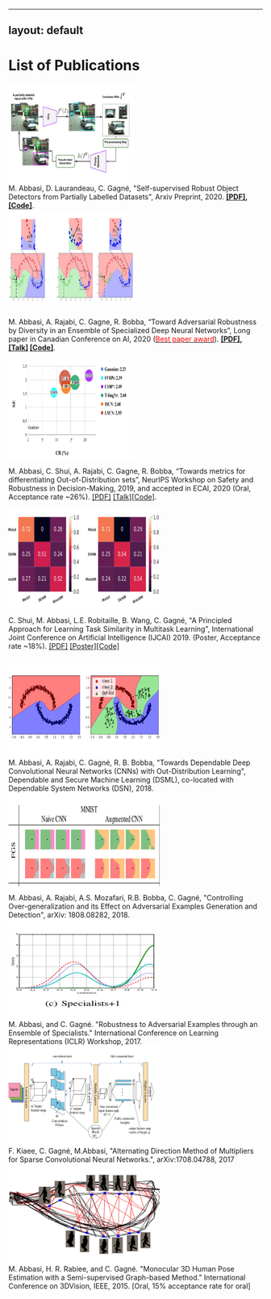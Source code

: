 
---
layout: default
---

# List of Publications
<div class="parent">
<div class="img">
<img width="250" height="200" style="vertical-align:middle" src="/images/Our_proposal.jpg"/>
 </div>
 <div class="text">
 M. Abbasi, D. Laurandeau, C. Gagné, "Self-supervised Robust Object Detectors from Partially Labelled Datasets", Arxiv Preprint, 2020. <span style="font-weight: bold"><a href="https://arxiv.org/abs/2005.11549">[PDF]</a>, <a href="">[Code]</a></span>.
  </div>
 </div>
 
 <div class="parent">
<div class="img">
<img width="250" height="200" style="vertical-align:middle" src="/images/Ensemble.jpg"/>
 </div>
 <div class="text">
  
  M. Abbasi, A. Rajabi, C. Gagne, R. Bobba, “Toward Adversarial Robustness by Diversity in an Ensemble of Specialized Deep Neural Networks”, Long paper in Canadian Conference on AI, 2020 (<a href="https://www.caiac.ca/en/conferences/canadianai-2020/home"><span style="color: red">Best paper award</span></a>). <span style="font-weight: bold"><a href="https://arxiv.org/pdf/2005.08321.pdf">[PDF]</a>, <a href="https://youtu.be/qFrkUeBjTMA">[Talk]</a>
  <a href="">[Code]</a></span>.
  
  </div>
 </div>


<div class="parent">
 <div class="img">
 <img width="250" height="200" style="vertical-align:middle" src="/images/ECAI.jpg"/>
  </div>
 <div class="text">
  
  M. Abbasi, C. Shui, A. Rajabi, C. Gagne, R. Bobba, “Towards metrics for differentiating Out-of-Distribution sets”, NeurIPS Workshop on Safety and Robustness in Decision-Making, 2019, and accepted in ECAI, 2020 (Oral, Acceptance rate ~26%). <span style="fond-wight: bold"><a href="">[PDF]</a>
 <a href="">[Talk]</a><a href="">[Code]</a></span>.
</div>
</div>



<div class="parent">
 <div class="img">
<img width="300" height="200" style="vertical-align:middle" src="/images/MTL.jpg" />
   </div>
 <div class="text">
  
  C. Shui, M. Abbasi, L.E. Robitaille, B. Wang, C. Gagné, "A Principled Approach for Learning Task Similarity in Multitask Learning", International Joint Conference on Artificial Intelligence (IJCAI) 2019. (Poster, Acceptance rate ~18%). <span style="fond-wight: bold"><a href="">[PDF]</a>
 <a href="/Posters/2019_07___Deep_Multitask___IJCAI_Poster.pdf">[Poster]</a><a href="">[Code]</a></span>
</div>
</div>


<div class="parent">
 <div class="img">
<img width="300" height="200" style="vertical-align:middle" src="/images/DSML.jpg" />
     </div>
 <div class="text">
M. Abbasi, A. Rajabi, C. Gagné, R. B. Bobba, "Towards Dependable Deep Convolutional Neural Networks (CNNs) with Out-Distribution Learning", Dependable and Secure Machine Learning (DSML), co-located with Dependable System Networks (DSN), 2018.
 </div>
 
</div>


<div class="parent">
 <div class="img">
<img width="300" height="200" style="vertical-align:middle" src="/images/A-CNN.jpg" />
     </div>
 <div class="text">
  M. Abbasi, A. Rajabi, A.S. Mozafari, R.B. Bobba, C. Gagné, "Controlling Over-generalization and its Effect on Adversarial Examples Generation and Detection", arXiv: 1808.08282, 2018.
  </div>
 
</div>


<div class="parent">
 <div class="img">
<img width="300" height="200" style="vertical-align:middle" src="/images/ICLR17.jpg" />
     </div>
 <div class="text">
  M. Abbasi, and C. Gagné. "Robustness to Adversarial Examples through an Ensemble of Specialists." International Conference on Learning Representations (ICLR) Workshop, 2017.
  </div>
 
</div>




<div class="parent">
 <div class="img">
<img width="300" height="200" style="vertical-align:middle" src="/images/ADMM.jpg" />
     </div>
 <div class="text">
  F. Kiaee, C. Gagné, M.Abbasi, "Alternating Direction Method of Multipliers for Sparse Convolutional Neural Networks.", arXiv:1708.04788, 2017
  </div>
 
</div>




<div class="parent">
 <div class="img">
<img width="300" height="200" style="vertical-align:middle" src="/images/3DV15.jpg" />
     </div>
 <div class="text">
  M. Abbasi, H. R. Rabiee, and C. Gagné. "Monocular 3D Human Pose Estimation with a Semi-supervised Graph-based Method." International Conference on 3DVision, IEEE, 2015. [Oral, 15% acceptance rate for oral]
  </div>
 
</div>
